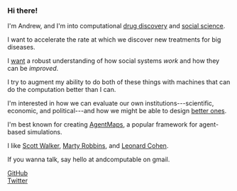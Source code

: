 ---
---
### Hi there!

I'm Andrew, and I'm into computational [drug discovery](/evolution) and [social science](https://www.darpa.mil/program/ground-truth).

I want to accelerate the rate at which we discover new treatments for big diseases.

I [want](/autoabm) a robust understanding of how social systems _work_ and how they can be _improved_.

I try to augment my ability to do both of these things with machines that can do the computation better than I can.

I'm interested in how we can evaluate our own institutions---scientific, economic, and political---and how we might be able to design [better ones](/decentralization).

I'm best known for creating [AgentMaps](https://github.com/noncomputable/AgentMaps), a popular framework for agent-based simulations.

I like [Scott Walker](https://www.youtube.com/watch?v=DRPXfsCBvVU), [Marty Robbins](https://www.youtube.com/watch?v=6x6o_tBU8DU), and [Leonard Cohen](https://www.youtube.com/watch?v=yOnXe8ttmjY).

If you wanna talk, say hello at andcomputable on gmail.

[GitHub](https://github.com/noncomputable)  
[Twitter](https://twitter.com/chocolateycrepe)
